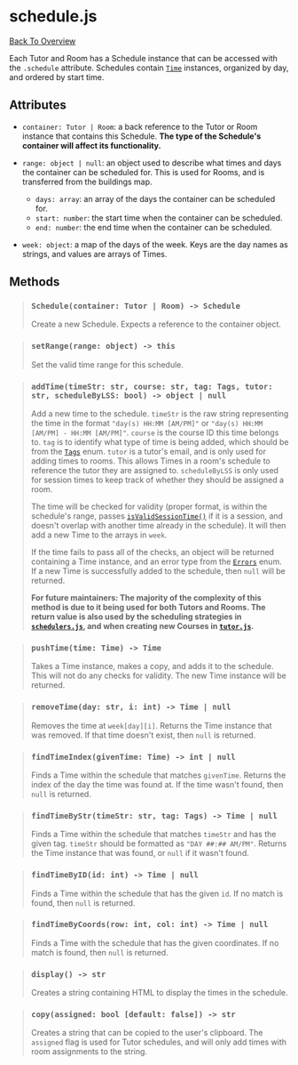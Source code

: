 # schedule.js
[Back To Overview](../overview.md)

Each Tutor and Room has a Schedule instance that can be accessed with the `.schedule` attribute. Schedules contain [`Time`](time.md) instances, organized by day, and ordered by start time.

## Attributes

- `container: Tutor | Room`: a back reference to the Tutor or Room instance that contains this Schedule. **The type of the Schedule's container will affect its functionality.**

- `range: object | null`: an object used to describe what times and days the container can be scheduled for. This is used for Rooms, and is transferred from the buildings map.
    - `days: array`: an array of the days the container can be scheduled for.
    - `start: number`: the start time when the container can be scheduled.
    - `end: number`: the end time when the container can be scheduled.

- `week: object`: a map of the days of the week. Keys are the day names as strings, and values are arrays of Times.

## Methods

> ### `Schedule(container: Tutor | Room) -> Schedule`
> Create a new Schedule. Expects a reference to the container object.

> ### `setRange(range: object) -> this`
> Set the valid time range for this schedule.

> ### `addTime(timeStr: str, course: str, tag: Tags, tutor: str, scheduleByLSS: bool) -> object | null`
> Add a new time to the schedule. `timeStr` is the raw string representing the time in the format `"day(s) HH:MM [AM/PM]"` or `"day(s) HH:MM [AM/PM] - HH:MM [AM/PM]"`. `course` is the course ID this time belongs to. `tag` is to identify what type of time is being added, which should be from the [`Tags`](../globals.md#tags) enum. `tutor` is a tutor's email, and is only used for adding times to rooms. This allows Times in a room's schedule to reference the tutor they are assigned to. `scheduleByLSS` is only used for session times to keep track of whether they should be assigned a room.
>
> The time will be checked for validity (proper format, is within the schedule's range, passes [`isValidSessionTime()`](../utility/session-times.md) if it is a session, and doesn't overlap with another time already in the schedule). It will then add a new Time to the arrays in `week`.
>
> If the time fails to pass all of the checks, an object will be returned containing a Time instance, and an error type from the [`Errors`](../globals.md#errors) enum. If a new Time is successfully added to the schedule, then `null` will be returned.
>
> **For future maintainers: The majority of the complexity of this method is due to it being used for both Tutors and Rooms. The return value is also used by the scheduling strategies in [`schedulers.js`](../procedure/schedulers.md), and when creating new Courses in [`tutor.js`](tutor.md).**

> ### `pushTime(time: Time) -> Time`
> Takes a Time instance, makes a copy, and adds it to the schedule. This will not do any checks for validity. The new Time instance will be returned.

> ### `removeTime(day: str, i: int) -> Time | null`
> Removes the time at `week[day][i]`. Returns the Time instance that was removed. If that time doesn't exist, then `null` is returned.

> ### `findTimeIndex(givenTime: Time) -> int | null`
> Finds a Time within the schedule that matches `givenTime`. Returns the index of the day the time was found at. If the time wasn't found, then `null` is returned.

> ### `findTimeByStr(timeStr: str, tag: Tags) -> Time | null`
> Finds a Time within the schedule that matches `timeStr` and has the given tag. `timeStr` should be formatted as `"DAY ##:## AM/PM"`. Returns the Time instance that was found, or `null` if it wasn't found.

> ### `findTimeByID(id: int) -> Time | null`
> Finds a Time within the schedule that has the given `id`. If no match is found, then `null` is returned.

> ### `findTimeByCoords(row: int, col: int) -> Time | null`
> Finds a Time with the schedule that has the given coordinates. If no match is found, then `null` is returned.

> ### `display() -> str`
> Creates a string containing HTML to display the times in the schedule.

> ### `copy(assigned: bool [default: false]) -> str`
> Creates a string that can be copied to the user's clipboard. The `assigned` flag is used for Tutor schedules, and will only add times with room assignments to the string.